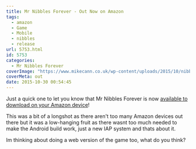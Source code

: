 ```yaml
---
title: Mr Nibbles Forever - Out Now on Amazon
tags:
  - amazon
  - Game
  - Mobile
  - nibbles
  - release
url: 5753.html
id: 5753
categories:
  - Mr Nibbles Forever
coverImage: "https://www.mikecann.co.uk/wp-content/uploads/2015/10/nibbles-header.png"
coverMeta: out
date: 2015-10-30 00:54:45
---
```


Just a quick one to let you know that Mr Nibbles Forever is now [available to download on your Amazon device](https://www.amazon.com/Epic-Shrimp-Mr-Nibbles-Forever/dp/B016UN4K0G/ref=sr_1_1?s=mobile-apps&ie=UTF8&qid=1446166028&sr=1-1&keywords=mr+nibbles+forever)!

<!-- more -->

This was a bit of a longshot as there aren't too many Amazon devices out there but it was a low-hanging fruit as there wasnt too much needed to make the Android build work, just a new IAP system and thats about it.

Im thinking about doing a web version of the game too, what do you think?
